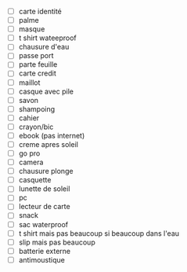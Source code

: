 - [ ] carte identité 
- [ ] palme
- [ ] masque
- [ ] t shirt wateeproof
- [ ] chausure d'eau
- [ ] passe port
- [ ] parte feuille 
- [ ] carte credit 
- [ ] maillot
- [ ] casque avec pile
- [ ] savon 
- [ ] shampoing
- [ ] cahier 
- [ ] crayon/bic
- [ ] ebook (pas internet)
- [ ] creme apres soleil 
- [ ] go pro 
- [ ] camera
- [ ] chausure plonge
- [ ] casquette
- [ ] lunette de soleil 
- [ ] pc
- [ ] lecteur de carte 
- [ ] snack 
- [ ] sac waterproof
- [ ] t shirt mais pas beaucoup si beaucoup dans l'eau 
- [ ] slip mais pas beaucoup 
- [ ] batterie externe 
- [ ] antimoustique